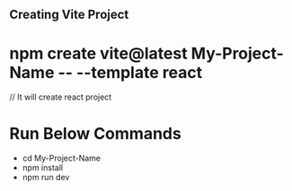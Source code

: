 ## Creating Vite Project

# npm create vite@latest My-Project-Name -- --template react

// It will create react project

# Run Below Commands

* cd My-Project-Name
* npm install
* npm run dev
